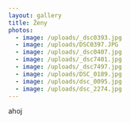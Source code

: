 ```yaml
---
layout: gallery
title: Ženy
photos:
  - image: /uploads/_dsc0393.jpg
  - image: /uploads/DSC0397.JPG
  - image: /uploads/_dsc0407.jpg
  - image: /uploads/_dsc7401.jpg
  - image: /uploads/_dsc7497.jpg
  - image: /uploads/DSC_0189.jpg
  - image: /uploads/dsc_0095.jpg
  - image: /uploads/dsc_2274.jpg
---
```

ahoj
